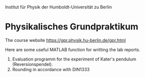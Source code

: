 Institut für Physik der Humboldt-Universität zu Berlin
# Physikalisches Grundpraktikum

The course website https://gpr.physik.hu-berlin.de/gpr.html

Here are some useful MATLAB function for writting the lab reports.
1. Evaluation programm for the experiment of Kater's pendulum (Reversionspendel).
2. Rounding in accordance with DIN1333
